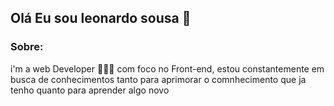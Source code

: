 ## Olá Eu sou leonardo sousa 👋

### Sobre:
  i'm a web Developer 👨🏽‍💻
  com foco no Front-end, estou constantemente em busca de conhecimentos
  tanto para aprimorar o comnhecimento que ja tenho quanto para aprender algo novo


